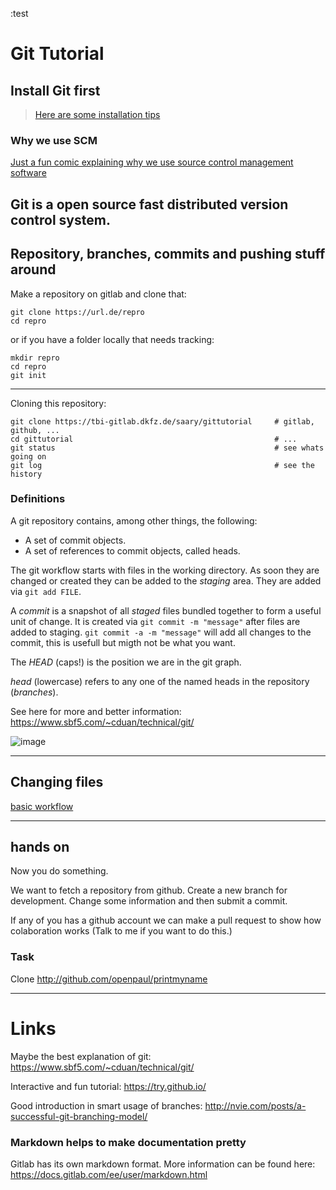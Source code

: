 :test
# Git Tutorial

## Install Git first
> [Here are some installation tips](INSTALL.md)

### Why we use SCM

[Just a fun comic explaining why we use source control management software](http://swcarpentry.github.io/git-novice/fig/phd101212s.png)




Git is a open source fast distributed version control system.
-----------------------------------

## Repository, branches, commits and pushing stuff around

Make a repository on gitlab and clone that:
```
git clone https://url.de/repro
cd repro
```

or if you have a folder locally that needs tracking:

```
mkdir repro
cd repro
git init
```

-----------------------------------

Cloning this repository:

```
git clone https://tbi-gitlab.dkfz.de/saary/gittutorial     # gitlab, github, ...
cd gittutorial                                             # ...
git status                                                 # see whats going on
git log                                                    # see the history
```




### Definitions

A git repository contains, among other things, the following:

- A set of commit objects.
- A set of references to commit objects, called heads.

The git workflow starts with files in the working directory. As
soon they are changed or created they can be added to the *staging* area. 
They are added via `git add FILE`.

A *commit* is a snapshot of all *staged* files bundled together to form a useful 
unit of change. It is created via `git commit -m "message"` after 
files are added to staging. `git commit -a -m "message"` will add all changes 
to the commit, this is usefull but migth not be what you want.

The *HEAD* (caps!) is the position we are in the git graph.

*head* (lowercase) refers to any one of the named heads in the repository (*branches*).

See here for more and better information: https://www.sbf5.com/~cduan/technical/git/


![image](https://git-scm.com/book/en/v2/images/areas.png)


-----------------------------------

## Changing files
[basic workflow](basicWorkflow.md)


-----------------------------------
## hands on
Now you do something. 

We want to fetch a repository from github. Create a new branch for development. Change some information and then submit a commit. 

If any of you has a github account we can make a pull request to show how colaboration works (Talk to me if you want to do this.)

### Task
Clone http://github.com/openpaul/printmyname




-----------------------------------


# Links

Maybe the best explanation of git: https://www.sbf5.com/~cduan/technical/git/

Interactive and fun tutorial: https://try.github.io/

Good introduction in smart usage of branches: http://nvie.com/posts/a-successful-git-branching-model/


### Markdown helps to make documentation pretty
Gitlab has its own markdown format. More information can be found here: https://docs.gitlab.com/ee/user/markdown.html


































